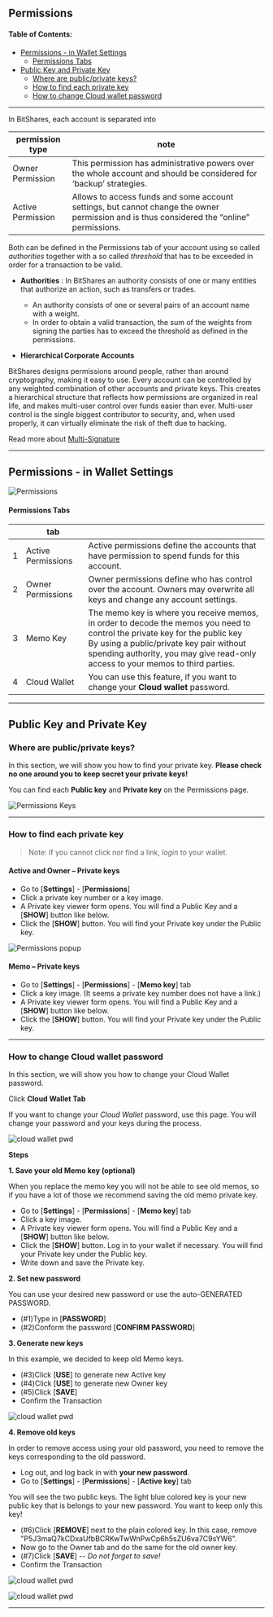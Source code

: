 ## Permissions
#### Table of Contents:

- [Permissions - in Wallet Settings](#permissions---in-wallet-settings)
  - [Permissions Tabs](#permissions-tabs)
- [Public Key and Private Key](#public-key-and-private-key)
  - [Where are public/private keys? ](#where-are-publicprivate-keys)
  - [How to find each private key](#how-to-find-each-private-key)
  - [How to change Cloud wallet password](#how-to-change-cloud-wallet-password)

***
In BitShares, each account is separated into

|   permission type       |  note            |
| ------------------- |---------- |
| Owner Permission    | This permission has administrative powers over the whole account and should be considered for ‘backup’ strategies. |                           
| Active Permission | Allows to access funds and some account settings, but cannot change the owner permission and is thus considered the “online” permissions.|     

Both can be defined in the Permissions tab of your account using so called *authorities* together with a so called *threshold* that has to be exceeded in order for a transaction to be valid.

- **Authorities** : In BitShares an authority consists of one or many entities that authorize an action, such as transfers or trades. 

  - An authority consists of one or several pairs of an account name with a weight.
  - In order to obtain a valid transaction, the sum of the weights from signing the parties has to exceed the threshold as defined in the permissions.

- **Hierarchical Corporate Accounts**

BitShares designs permissions around people, rather than around cryptography, making it easy to use. Every account can be controlled by any weighted combination of other accounts and private keys. This creates a hierarchical structure that reflects how permissions are organized in real life, and makes multi-user control over funds easier than ever. Multi-user control is the single biggest contributor to security, and, when used properly, it can virtually eliminate the risk of theft due to hacking.

Read more about [Multi-Signature](https://github.com/bitshares/dev.bitshares.works/blob/master/core/knowledge_base/multi-signature.md#multi-signature)

***

## Permissions - in Wallet Settings

![Permissions](../../core/imgs/permissions-active2.png)

#### Permissions Tabs

| | tab |     |
|--|----------|----------|
| 1 | Active Permissions | Active permissions define the accounts that have permission to spend funds for this account. |
| 2 | Owner Permissions | Owner permissions define who has control over the account. Owners may overwrite all keys and change any account settings. |
| 3 | Memo Key | The memo key is where you receive memos, in order to decode the memos you need to control the private key for the public key <br/> By using a public/private key pair without spending authority, you may give read-only access to your memos to third parties. |
| 4 | Cloud Wallet | You can use this feature, if you want to change your **Cloud wallet** password.|

*** 
## Public Key and Private Key

### Where are public/private keys?

In this section, we will show you how to find your private key.  **Please check no one around you to keep secret your private keys!**

You can find each **Public key** and **Private key** on the Permissions page.  

![Permissions Keys](../../core/imgs/permissions-active3.png)

***

### How to find each private key

> Note: If you cannot click nor find a link, *login* to your wallet. 

#### Active and Owner – Private keys
- Go to [**Settings**] - [**Permissions**] 
- Click a private key number or a key image. 
- A Private key viewer form opens. You will find a Public Key and a [**SHOW**] button like below.
- Click the [**SHOW**] button. You will find your Private key under the Public key. 

![Permissions popup](../../core/imgs//permissions-active4b.png)

#### Memo – Private keys
- Go to [**Settings**] - [**Permissions**] - [**Memo key**] tab
- Click a key image. (It seems a private key number does not have a link.)
- A Private key viewer form opens. You will find a Public Key and a [**SHOW**] button like below.
- Click the [**SHOW**] button. You will find your Private key under the Public key.  

***

### How to change Cloud wallet password

In this section, we will show you how to change your Cloud Wallet password. 

Click **Cloud Wallet Tab**

If you want to change your *Cloud Wallet* password, use this page. You will change your password and your keys during the process. 

![cloud wallet pwd](../../core/imgs/permissions-cloud2.png)

**Steps**
		
**1. Save your old Memo key (optional)**

When you replace the memo key you will not be able to see old memos, so if you have a lot of those we recommend saving the old memo private key. 

- Go to [**Settings**] - [**Permissions**] - [**Memo key**] tab
- Click a key image. 
- A Private key viewer form opens. You will find a Public Key and a [**SHOW**] button like below.
- Click the [**SHOW**] button. Log in to your wallet if necessary. You will find your Private key under the Public key.  
- Write down and save the Private key.


**2. Set new password**

You can use your desired new password or use the auto-GENERATED PASSWORD.

- (#1)Type in [**PASSWORD**]
- (#2)Conform the password [**CONFIRM PASSWORD**]

**3. Generate new keys**

In this example, we decided to keep old Memo keys.

- (#3)Click [**USE**] to generate new Active key
- (#4)Click [**USE**] to generate new Owner key
- (#5)Click [**SAVE**] 
- Confirm the Transaction 

![cloud wallet pwd ](../core/imgs/permissions-cloud3.png)

**4. Remove old keys**

In order to remove access using your old password, you need to remove the keys corresponding to the old password.  

- Log out, and log back in with **your new password**.
- Go to [**Settings**] - [**Permissions**] - [**Active key**] tab

You will see the two public keys. The light blue colored key is your new public key that is belongs to your new password. You want to keep only this key!

- (#6)Click [**REMOVE**] next to the plain colored key. In this case, remove "P5J3maQ7kCDxaUfbBCRKwTwWnPwCp6h5sZU6va7C9sYW6".
- Now go to the Owner tab and do the same for the old owner key.
- (#7)Click [**SAVE**] -- *Do not forget to save!* 
- Confirm the Transaction

![cloud wallet pwd ](../core/imgs/permissions-removekey1.png)

![cloud wallet pwd](../core/imgs/permissions-removekey2.png)


***


